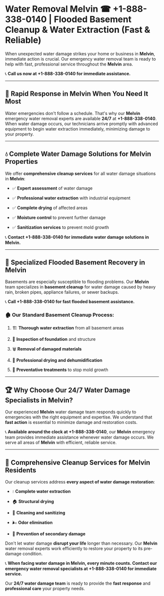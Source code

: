 # Water Removal Melvin ☎ +1-888-338-0140 | Flooded Basement Cleanup & Water Extraction (Fast & Reliable)

When unexpected water damage strikes your home or business in **Melvin**, immediate action is crucial. Our emergency water removal team is ready to help with fast, professional service throughout the **Melvin** area. 

📞 **Call us now at +1-888-338-0140 for immediate assistance.**
---
## 🚀 Rapid Response in Melvin When You Need It Most
Water emergencies don't follow a schedule. That's why our **Melvin** emergency water removal experts are available **24/7** at **+1-888-338-0140**. When water damage occurs, our technicians arrive promptly with advanced equipment to begin water extraction immediately, minimizing damage to your property.
---
## 💧 Complete Water Damage Solutions for Melvin Properties
We offer **comprehensive cleanup services** for all water damage situations in **Melvin**:
- ✅ **Expert assessment** of water damage  
- ✅ **Professional water extraction** with industrial equipment  
- ✅ **Complete drying** of affected areas  
- ✅ **Moisture control** to prevent further damage  
- ✅ **Sanitization services** to prevent mold growth  
📞 **Contact +1-888-338-0140 for immediate water damage solutions in Melvin.**
---
## 🌊 Specialized Flooded Basement Recovery in Melvin
Basements are especially susceptible to flooding problems. Our **Melvin** team specializes in **basement cleanup** for water damage caused by heavy rain, broken pipes, appliance failures, or sewer backups. 
📞 **Call +1-888-338-0140 for fast flooded basement assistance.**
### 🏚️ Our Standard Basement Cleanup Process:
1. 🏗️ **Thorough water extraction** from all basement areas  
2. 🔎 **Inspection of foundation** and structure  
3. 🗑️ **Removal of damaged materials**  
4. 💨 **Professional drying and dehumidification**  
5. 🚫 **Preventative treatments** to stop mold growth  
---
## 🏆 Why Choose Our 24/7 Water Damage Specialists in Melvin?
Our experienced **Melvin** water damage team responds quickly to emergencies with the right equipment and expertise. We understand that **fast action** is essential to minimize damage and restoration costs.
📞 **Available around the clock at +1-888-338-0140**, our **Melvin** emergency team provides immediate assistance whenever water damage occurs. We serve all areas of **Melvin** with efficient, reliable service.
---
## 🧹 Comprehensive Cleanup Services for Melvin Residents
Our cleanup services address **every aspect of water damage restoration**:
- 💧 **Complete water extraction**  
- 🏠 **Structural drying**  
- 🧼 **Cleaning and sanitizing**  
- 🌬️ **Odor elimination**  
- 🚫 **Prevention of secondary damage**  
Don't let water damage **disrupt your life** longer than necessary. Our **Melvin** water removal experts work efficiently to restore your property to its pre-damage condition.
📞 **When facing water damage in Melvin, every minute counts. Contact our emergency water removal specialists at +1-888-338-0140 for immediate service.**
Our **24/7 water damage team** is ready to provide the **fast response** and **professional care** your property needs.
